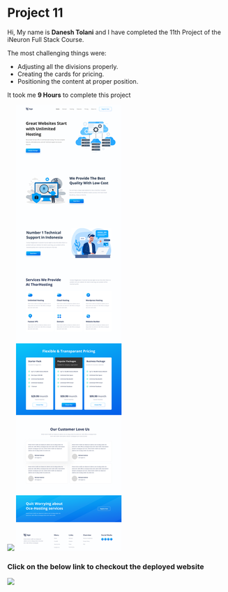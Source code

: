 # Project 11

Hi, My name is **Danesh Tolani** and I have completed the 11th Project of the iNeuron Full Stack Course.

The most challenging things were:

- Adjusting all the divisions properly.
- Creating the cards for pricing.
- Positioning the content at proper position.

It took me **9 Hours** to complete this project

![](https://img.shields.io/badge/PREVIEW-IMAGE-green)
![](11.png)

### Click on the below link to checkout the deployed website

[![](https://img.shields.io/badge/LIVE-WEBSITE-blue)](https://hosting-website-danesh.netlify.app/)
